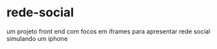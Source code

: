 # rede-social
um projeto front end com focos em iframes para apresentar  rede social simulando um iphone 
